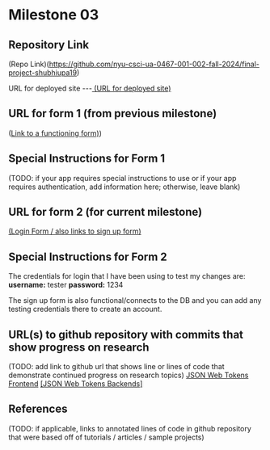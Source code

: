 Milestone 03
===

Repository Link
---
(Repo Link)(https://github.com/nyu-csci-ua-0467-001-002-fall-2024/final-project-shubhiupa19)

URL for deployed site 
---[
(URL for deployed site)](http://linserv1.cims.nyu.edu:36503/)

URL for form 1 (from previous milestone) 
---
([Link to a functioning form)](http://linserv1.cims.nyu.edu:36503/add))

Special Instructions for Form 1
---
(TODO: if your app requires special instructions to use or if your app requires authentication, add information here; otherwise, leave blank)

URL for form 2 (for current milestone)
---
[(Login Form / also links to sign up form)](http://linserv1.cims.nyu.edu:36503/)

Special Instructions for Form 2
---
The credentials for login that I have been using to test my changes are: 
**username:** tester
**password:** 1234

The sign up form is also functional/connects to the DB and you can add any testing credentials there to create an account.

URL(s) to github repository with commits that show progress on research
--- 
(TODO: add link to github url that shows line or lines of code that demonstrate continued progress on research topics)
[JSON Web Tokens Frontend]([https://github.com/nyu-csci-ua-0467-001-002-fall-2024/final-project-shubhiupa19/blob/ed2954e7eba6fc220e327873bbb339ac9f0282cf/final-project/src/app/login/page.js#L13C5-L33C5])
[[JSON Web Tokens Backends]]([(https://github.com/nyu-csci-ua-0467-001-002-fall-2024/final-project-shubhiupa19/blob/ed2954e7eba6fc220e327873bbb339ac9f0282cf/final-project/src/app/api/login/route.js#L17C12-L26C10)])

References 
---
(TODO: if applicable, links to annotated lines of code in github repository that were based off of tutorials / articles / sample projects)
